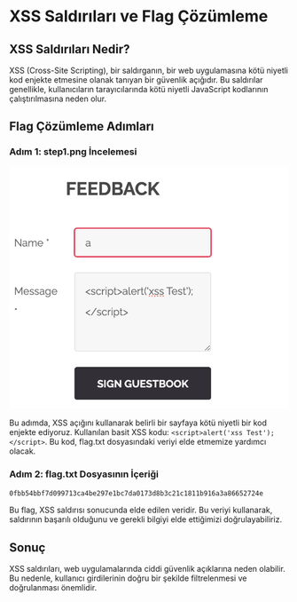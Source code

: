 # XSS Saldırıları ve Flag Çözümleme

## XSS Saldırıları Nedir?
XSS (Cross-Site Scripting), bir saldırganın, bir web uygulamasına kötü niyetli kod enjekte etmesine olanak tanıyan bir güvenlik açığıdır. Bu saldırılar genellikle, kullanıcıların tarayıcılarında kötü niyetli JavaScript kodlarının çalıştırılmasına neden olur.

## Flag Çözümleme Adımları

### Adım 1: step1.png İncelemesi
![Step 1](step1.png)

Bu adımda, XSS açığını kullanarak belirli bir sayfaya kötü niyetli bir kod enjekte ediyoruz. Kullanılan basit XSS kodu: `<script>alert('xss Test');</script>`. Bu kod, flag.txt dosyasındaki veriyi elde etmemize yardımcı olacak.

### Adım 2: flag.txt Dosyasının İçeriği
```plaintext
0fbb54bbf7d099713ca4be297e1bc7da0173d8b3c21c1811b916a3a86652724e
```

Bu flag, XSS saldırısı sonucunda elde edilen veridir. Bu veriyi kullanarak, saldırının başarılı olduğunu ve gerekli bilgiyi elde ettiğimizi doğrulayabiliriz.

## Sonuç
XSS saldırıları, web uygulamalarında ciddi güvenlik açıklarına neden olabilir. Bu nedenle, kullanıcı girdilerinin doğru bir şekilde filtrelenmesi ve doğrulanması önemlidir.

